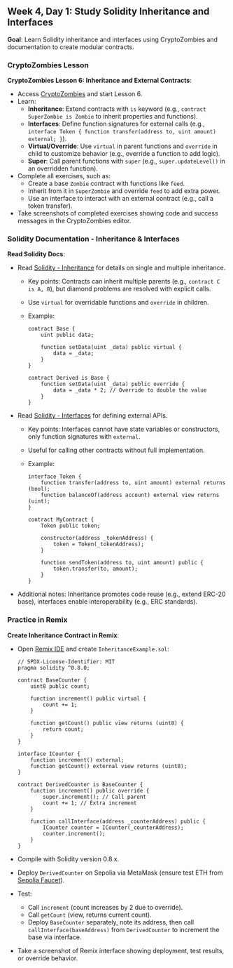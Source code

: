 ## Week 4, Day 1: Study Solidity Inheritance and Interfaces

**Goal**: Learn Solidity inheritance and interfaces using CryptoZombies and documentation to create modular contracts.

### CryptoZombies Lesson

**CryptoZombies Lesson 6: Inheritance and External Contracts**:

- Access [CryptoZombies](https://cryptozombies.io/) and start Lesson 6.
- Learn:
  - **Inheritance**: Extend contracts with `is` keyword (e.g., `contract SuperZombie is Zombie` to inherit properties and functions).
  - **Interfaces**: Define function signatures for external calls (e.g., `interface Token { function transfer(address to, uint amount) external; }`).
  - **Virtual/Override**: Use `virtual` in parent functions and `override` in child to customize behavior (e.g., override a function to add logic).
  - **Super**: Call parent functions with `super` (e.g., `super.updateLevel()` in an overridden function).
- Complete all exercises, such as:
  - Create a base `Zombie` contract with functions like `feed`.
  - Inherit from it in `SuperZombie` and override `feed` to add extra power.
  - Use an interface to interact with an external contract (e.g., call a token transfer).
- Take screenshots of completed exercises showing code and success messages in the CryptoZombies editor.

### Solidity Documentation - Inheritance & Interfaces

**Read Solidity Docs**:

- Read [Solidity - Inheritance](https://docs.soliditylang.org/en/latest/contracts.html#inheritance) for details on single and multiple inheritance.

  - Key points: Contracts can inherit multiple parents (e.g., `contract C is A, B`), but diamond problems are resolved with explicit calls.
  - Use `virtual` for overridable functions and `override` in children.
  - Example:

    ```
    contract Base {
        uint public data;

        function setData(uint _data) public virtual {
            data = _data;
        }
    }

    contract Derived is Base {
        function setData(uint _data) public override {
            data = _data * 2; // Override to double the value
        }
    }
    ```

- Read [Solidity - Interfaces](https://docs.soliditylang.org/en/latest/contracts.html#interfaces) for defining external APIs.

  - Key points: Interfaces cannot have state variables or constructors, only function signatures with `external`.
  - Useful for calling other contracts without full implementation.
  - Example:

    ```
    interface Token {
        function transfer(address to, uint amount) external returns (bool);
        function balanceOf(address account) external view returns (uint);
    }

    contract MyContract {
        Token public token;

        constructor(address _tokenAddress) {
            token = Token(_tokenAddress);
        }

        function sendToken(address to, uint amount) public {
            token.transfer(to, amount);
        }
    }
    ```

- Additional notes: Inheritance promotes code reuse (e.g., extend ERC-20 base), interfaces enable interoperability (e.g., ERC standards).

### Practice in Remix

**Create Inheritance Contract in Remix**:

- Open [Remix IDE](https://remix.ethereum.org/) and create `InheritanceExample.sol`:

  ```
  // SPDX-License-Identifier: MIT
  pragma solidity ^0.8.0;

  contract BaseCounter {
      uint8 public count;

      function increment() public virtual {
          count += 1;
      }

      function getCount() public view returns (uint8) {
          return count;
      }
  }

  interface ICounter {
      function increment() external;
      function getCount() external view returns (uint8);
  }

  contract DerivedCounter is BaseCounter {
      function increment() public override {
          super.increment(); // Call parent
          count += 1; // Extra increment
      }

      function callInterface(address _counterAddress) public {
          ICounter counter = ICounter(_counterAddress);
          counter.increment();
      }
  }
  ```

- Compile with Solidity version 0.8.x.
- Deploy `DerivedCounter` on Sepolia via MetaMask (ensure test ETH from [Sepolia Faucet](https://sepoliafaucet.com/)).
- Test:
  - Call `increment` (count increases by 2 due to override).
  - Call `getCount` (view, returns current count).
  - Deploy `BaseCounter` separately, note its address, then call `callInterface(baseAddress)` from `DerivedCounter` to increment the base via interface.
- Take a screenshot of Remix interface showing deployment, test results, or override behavior.
